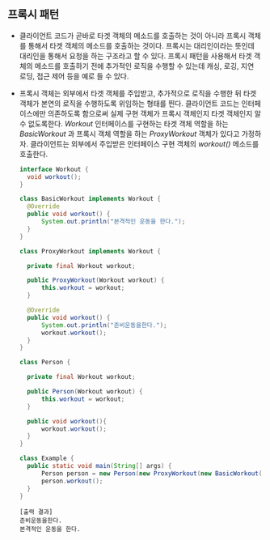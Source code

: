 ## 프록시 패턴

- 클라이언트 코드가 곧바로 타겟 객체의 메소드를 호출하는 것이 아니라 프록시 객체를 통해서 타겟 객체의 메소드를 호출하는 것이다. 프록시는 대리인이라는 뜻인데 대리인을 통해서 요청을 하는 구조라고 할 수 있다. 프록시 패턴을 사용해서 타겟 객체의 메소드를 호출하기 전에 추가적인 로직을 수행할 수 있는데 캐싱, 로깅, 지연 로딩, 접근 제어 등을 예로 들 수 있다.

- 프록시 객체는 외부에서 타겟 객체를 주입받고, 추가적으로 로직을 수행한 뒤 타겟 객체가 본연의 로직을 수행하도록 위임하는 형태를 띈다. 클라이언트 코드는 인터페이스에만 의존하도록 함으로써 실제 구현 객체가 프록시 객체인지 타겟 객체인지 알 수 없도록한다. *Workout* 인터페이스를 구현하는 타겟 객체 역할을 하는*BasicWorkout* 과  프록시 객체 역할을 하는 *ProxyWorkout* 객체가 있다고 가정하자. 클라이언트는 외부에서 주입받은 인터페이스 구현 객체의 *workout()* 메소드를 호출한다.

  ```java
  interface Workout {
  	void workout();
  }
  
  class BasicWorkout implements Workout {
  	@Override
  	public void workout() {
  		System.out.println("본격적인 운동을 한다.");
  	}
  }
  
  class ProxyWorkout implements Workout {
  
  	private final Workout workout;
  
  	public ProxyWorkout(Workout workout) {
  		this.workout = workout;
  	}
  
  	@Override
  	public void workout() {
  		System.out.println("준비운동을한다.");
  		workout.workout();
  	}
  }
  
  class Person {
  
  	private final Workout workout;
  
  	public Person(Workout workout) {
  		this.workout = workout;
  	}
  
  	public void workout(){
  		workout.workout();
  	}
  }
  ```

  ```java
  class Example {
  	public static void main(String[] args) {
  		Person person = new Person(new ProxyWorkout(new BasicWorkout()));
  		person.workout();
  	}
  }
  ```

  ```
  [출력 결과]
  준비운동을한다.
  본격적인 운동을 한다.
  ```

  